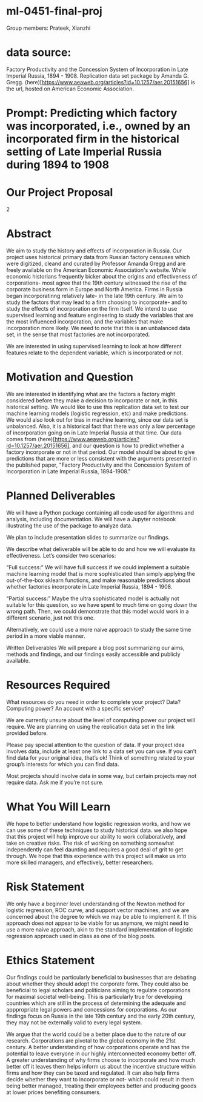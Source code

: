 # ml-0451-final-proj
Group members: Prateek, Xianzhi
# data source:
Factory Productivity and the Concession System of Incorporation in Late Imperial Russia, 1894 - 1908. Replication data set package by Amanda G. Gregg.
(here)[https://www.aeaweb.org/articles?id=10.1257/aer.20151656] is the url, hosted on American Economic Association.
# Prompt: Predicting which factory was incorporated, i.e., owned by an incorporated firm in the historical setting of Late Imperial Russia during 1894 to 1908
# Our Project Proposal

2
# Abstract

We aim to study the history and effects of incorporation in Russia. Our project uses historical primary data from Russian factory censuses which were digitized, cleand and curated by Professor Amanda Gregg and are freely available on the American Economic Association's website. While economic historians frequently bicker about the origins and effectiveness of corporations- most agree that the 19th century witnessed the rise of the corporate business form in Europe and North America. Firms in Russia began incorporatinng relatively late- in the late 19th century. We aim to study the factors that may lead to a firm choosing to incorporate- and to study the effects of incorporation on the firm itself. We intend to use supervised learning and feature engineering to study the variables that are the most influenced incorporation, and the variables that make incorporation more likely. We need to note that this is an unbalanced data set, in the sense that most factories are not incorporated. 

We are interested in using supervised learning to look at how different features relate to the dependent variable, which is incorporated or not. 


# Motivation and Question
We are interested in identifying what are the factors a factory might considered before they make a decision to incorporate or not, in this historical setting.
We would like to use this replication data set to test our machine learning models (logistic regression, etc) and make predictions. We would also look out for bias in machine learning, since our data set is unbalanced. Also, it is a historical fact that there was only a low percentage of incorporation going on in Late Imperial Russia at that time. Our data comes from (here)[https://www.aeaweb.org/articles?id=10.1257/aer.20151656], and our question is how to predict whether a factory incorporate or not in that period. Our model should be about to give predictions that are more or less consistent with the arguments presented in the published paper, "Factory Productivity and the Concession System of Incorporation in Late Imperial Russia, 1894-1908."

# Planned Deliverables

We will have a Python package containing all code used for algorithms and analysis, including documentation.
We will have a Jupyter notebook illustrating the use of the package to analyze data.

We plan to include presentation slides to summarize our findings.

We describe what deliverable will be able to do and how we will evaluate its effectiveness. Let’s consider two scenarios:

“Full success:” 
We will have full success if we could implement a suitable machine learning model that is more sophisticated than simply applying the out-of-the-box sklearn functions, and make reasonable predictions about whether factories incorporate in Late Imperial Russia, 1894 - 1908.

“Partial success:” 
Maybe the ultra sophisticated model is actually not suitable for this question, so we have spent to much time on going down the wrong path. Then, we could demonstrate that this model would work in a different scenario, just not this one.

Alternatively, we could use a more naive approach to study the same time period in a more viable manner.

Written Deliverables
We will prepare a blog post summarizing our aims, methods and findings, and our findings easily accessible and publicly available.

# Resources Required
What resources do you need in order to complete your project? Data? Computing power? An account with a specific service?

We are currently unsure about the level of computing power our project will require.
We are planning on using the replication data set in the link provided before. 

Please pay special attention to the question of data. If your project idea involves data, include at least one link to a data set you can use. If you can’t find data for your original idea, that’s ok! Think of something related to your group’s interests for which you can find data.

Most projects should involve data in some way, but certain projects may not require data. Ask me if you’re not sure.

# What You Will Learn

We hope to better understand how logistic regression works, and how we can use some of these techniques to study historical data. we also hope that this project will help improve our ability to work collaboratively, and take on creative risks. The risk of working on something somewhat independently can feel daunting and requires a good deal of grit to get through. We hope that this experience with this project will make us into more skilled managers, and effectively, better researchers.

# Risk Statement

We only have a beginner level understanding of the Newton method for logistic regression, ROC curve, and support vector machines, and we are concerned about the degree to which we may be able to implement it. If this approach does not appear to be viable for us anymore, we might need to use a more naive approach, akin to the standard implementation of logistic regression approach used in class as one of the blog posts.


# Ethics Statement

Our findings could be particularly beneficial to businesses that are debating about whether they should adopt the corporate form. They could also be beneficial to legal scholars and politicians aiming to regulate corporations for maximal societal well-being. This is particularly true for developing countries which are still in the process of determining the adequate and apppropriate legal powers and concessions for corporations. As our findings focus on Russia in the late 19th century and the early 20th century, they may not be externally valid to every legal system. 

We argue that the world could be a better place due to the nature of our research. Corporations are pivotal to the global economy in the 21st century. A better understanding of how corporations operate and has the potential to leave everyone in our highly interconnected economy better off. A greater understanding of why firms choose to incorporate and how much better off it leaves them helps inform us about the incentive structure within firms and how they can be taxed and regulated. It can also help firms decide whether they want to incorporate or not- which could result in them being better managed, treating their employees better and producing goods at lower prices benefiting consumers.
